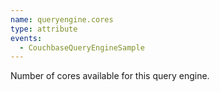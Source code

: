 ```yaml
---
name: queryengine.cores
type: attribute
events:
  - CouchbaseQueryEngineSample
---
```


Number of cores available for this query engine.